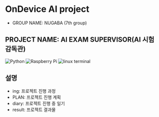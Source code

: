 # OnDevice AI project
* GROUP NAME: NUGABA (7th group)
## PROJECT NAME: AI EXAM SUPERVISOR(AI 시험 감독관)
![Python](https://img.shields.io/badge/Python_3.10-blue?logo=python&logoColor=003366)
![Raspberry Pi](https://img.shields.io/badge/Device-Raspberry%20Pi_5-red?logo=raspberrypi&logoColor=red)
![linux terminal](https://img.shields.io/badge/linux-4CAF50?style=flat&logo=opencv&logoColor=FFD700)
## 설명
* ing: 프로젝트 진행 과정
* PLAN: 프로젝트 진행 계획
* diary: 프로젝트 진행 중 일기
* result: 프로젝트 결과물
